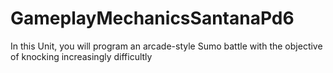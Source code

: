 # GameplayMechanicsSantanaPd6
In this Unit, you will program an arcade-style Sumo battle with the objective of knocking increasingly difficultly
